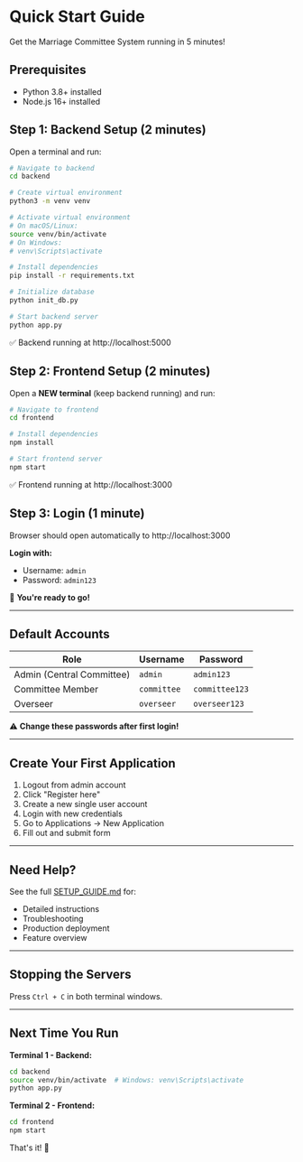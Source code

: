 # Quick Start Guide

Get the Marriage Committee System running in 5 minutes!

## Prerequisites
- Python 3.8+ installed
- Node.js 16+ installed

## Step 1: Backend Setup (2 minutes)

Open a terminal and run:

```bash
# Navigate to backend
cd backend

# Create virtual environment
python3 -m venv venv

# Activate virtual environment
# On macOS/Linux:
source venv/bin/activate
# On Windows:
# venv\Scripts\activate

# Install dependencies
pip install -r requirements.txt

# Initialize database
python init_db.py

# Start backend server
python app.py
```

✅ Backend running at http://localhost:5000

## Step 2: Frontend Setup (2 minutes)

Open a **NEW terminal** (keep backend running) and run:

```bash
# Navigate to frontend
cd frontend

# Install dependencies
npm install

# Start frontend server
npm start
```

✅ Frontend running at http://localhost:3000

## Step 3: Login (1 minute)

Browser should open automatically to http://localhost:3000

**Login with:**
- Username: `admin`
- Password: `admin123`

🎉 **You're ready to go!**

---

## Default Accounts

| Role | Username | Password |
|------|----------|----------|
| Admin (Central Committee) | `admin` | `admin123` |
| Committee Member | `committee` | `committee123` |
| Overseer | `overseer` | `overseer123` |

⚠️ **Change these passwords after first login!**

---

## Create Your First Application

1. Logout from admin account
2. Click "Register here"
3. Create a new single user account
4. Login with new credentials
5. Go to Applications → New Application
6. Fill out and submit form

---

## Need Help?

See the full [SETUP_GUIDE.md](./SETUP_GUIDE.md) for:
- Detailed instructions
- Troubleshooting
- Production deployment
- Feature overview

---

## Stopping the Servers

Press `Ctrl + C` in both terminal windows.

---

## Next Time You Run

**Terminal 1 - Backend:**
```bash
cd backend
source venv/bin/activate  # Windows: venv\Scripts\activate
python app.py
```

**Terminal 2 - Frontend:**
```bash
cd frontend
npm start
```

That's it! 🚀

